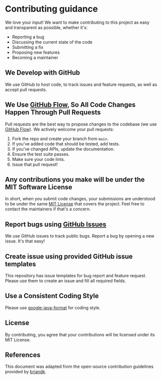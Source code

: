 # Contributing guidance

We love your input! We want to make contributing to this project as easy and
transparent as possible, whether it's:

- Reporting a bug
- Discussing the current state of the code
- Submitting a fix
- Proposing new features
- Becoming a maintainer

## We Develop with GitHub

We use GitHub to host code, to track issues and feature requests, as well as
accept pull requests.

## We Use [GitHub Flow](https://guides.github.com/introduction/flow/index.html), So All Code Changes Happen Through Pull Requests

Pull requests are the best way to propose changes to the codebase (we use [GitHub Flow](https://guides.github.com/introduction/flow/index.html)). We actively welcome your pull requests:

1. Fork the repo and create your branch from `main`.
2. If you've added code that should be tested, add tests.
3. If you've changed APIs, update the documentation.
4. Ensure the test suite passes.
5. Make sure your code lints.
6. Issue that pull request!

## Any contributions you make will be under the MIT Software License

In short, when you submit code changes, your submissions are understood to be under the same [MIT License](http://choosealicense.com/licenses/mit/) that covers the project. Feel free to contact the maintainers if that's a concern.

## Report bugs using [GitHub Issues](https://github.com/fabasoad/pojo/issues)

We use GitHub issues to track public bugs. Report a bug by opening a new issue. It's that easy!

## Create issue using provided GitHub issue templates

This repository has issue templates for bug report and feature request. Please use them to create an issue and fill all required fields.

## Use a Consistent Coding Style

Please use [google-java-format](https://github.com/google/google-java-format) for coding style.

## License

By contributing, you agree that your contributions will be licensed under its MIT License.

## References

This document was adapted from the open-source contribution guidelines provided by [briandk](https://gist.github.com/briandk/3d2e8b3ec8daf5a27a62).
